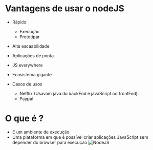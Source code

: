 # Vantagens de usar o nodeJS

- Rápido

  - Execução
  - Prototipar

- Alta escaabilidade

- Aplicações de ponta

- JS everywhere

- Ecosistema gigante

- Casos de usos
  - Netflix (Usavam java do backEnd e javaScript no frontEnd)
  - Paypal

# O que é ?

- É um ambiente de execução
- Uma plataforma em que é possível criar aplicações JavaScript sem
  depender do browser para execução
  ![NodeJS](https://github.com/johnxMartins/clone_Spotify/blob/johnminatow/prints/gif1.gif)
